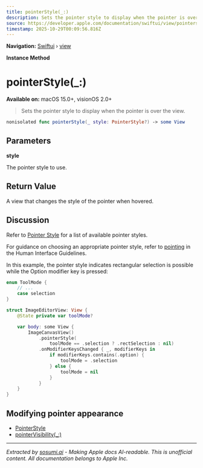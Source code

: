 ```yaml
---
title: pointerStyle(_:)
description: Sets the pointer style to display when the pointer is over the view.
source: https://developer.apple.com/documentation/swiftui/view/pointerstyle(_:)
timestamp: 2025-10-29T00:09:56.816Z
---
```


**Navigation:** [Swiftui](/documentation/swiftui) › [view](/documentation/swiftui/view)

**Instance Method**

# pointerStyle(_:)

**Available on:** macOS 15.0+, visionOS 2.0+

> Sets the pointer style to display when the pointer is over the view.

```swift
nonisolated func pointerStyle(_ style: PointerStyle?) -> some View
```

## Parameters

**style**

The pointer style to use.



## Return Value

A view that changes the style of the pointer when hovered.

## Discussion

Refer to [Pointer Style](/documentation/swiftui/pointerstyle) for a list of available pointer styles.

For guidance on choosing an appropriate pointer style, refer to [pointing](/design/Human-Interface-Guidelines/pointing-devices) in the Human Interface Guidelines.

In this example, the pointer style indicates rectangular selection is possible while the Option modifier key is pressed:

```swift
enum ToolMode {
    // ...
    case selection
}

struct ImageEditorView: View {
    @State private var toolMode?

    var body: some View {
        ImageCanvasView()
            .pointerStyle(
                toolMode == .selection ? .rectSelection : nil)
            .onModifierKeysChanged { _, modifierKeys in
                if modifierKeys.contains(.option) {
                    toolMode = .selection
                } else {
                    toolMode = nil
                }
            }
    }
}
```

## Modifying pointer appearance

- [PointerStyle](/documentation/swiftui/pointerstyle)
- [pointerVisibility(_:)](/documentation/swiftui/view/pointervisibility(_:))

---

*Extracted by [sosumi.ai](https://sosumi.ai) - Making Apple docs AI-readable.*
*This is unofficial content. All documentation belongs to Apple Inc.*
